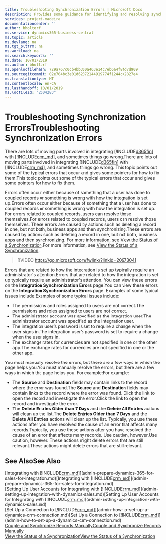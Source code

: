 ```yaml
---
title: Troubleshooting Synchronization Errors | Microsoft Docs
description: Provides some guidance for identifying and resolving synchronization errors.
services: project-madeira
documentationcenter: ''
author: bholtorf
ms.service: dynamics365-business-central
ms.topic: article
ms.devlang: na
ms.tgt_pltfrm: na
ms.workload: na
ms.search.keywords: ''
ms.date: 10/01/2019
ms.author: bholtorf
ms.openlocfilehash: 729a767c0cb4bb330a463e14c7eb6a4f8fd7d909
ms.sourcegitcommit: 02e704bc3e01d62072144919774f1244c42827e4
ms.translationtype: HT
ms.contentlocale: en-CA
ms.lasthandoff: 10/01/2019
ms.locfileid: "2304283"
---
```

# <a name="troubleshooting-synchronization-errors"></a><span data-ttu-id="ba7bc-103">Troubleshooting Synchronization Errors</span><span class="sxs-lookup"><span data-stu-id="ba7bc-103">Troubleshooting Synchronization Errors</span></span>
<span data-ttu-id="ba7bc-104">There are lots of moving parts involved in integrating [!INCLUDE[d365fin](includes/d365fin_md.md)] with [!INCLUDE[crm_md](includes/crm_md.md)], and sometimes things go wrong.</span><span class="sxs-lookup"><span data-stu-id="ba7bc-104">There are lots of moving parts involved in integrating [!INCLUDE[d365fin](includes/d365fin_md.md)] with [!INCLUDE[crm_md](includes/crm_md.md)], and sometimes things go wrong.</span></span> <span data-ttu-id="ba7bc-105">This topic points out some of the typical errors that occur and gives some pointers for how to fix them.</span><span class="sxs-lookup"><span data-stu-id="ba7bc-105">This topic points out some of the typical errors that occur and gives some pointers for how to fix them.</span></span>

<span data-ttu-id="ba7bc-106">Errors often occur either because of something that a user has done to coupled records or something is wrong with how the integration is set up.</span><span class="sxs-lookup"><span data-stu-id="ba7bc-106">Errors often occur either because of something that a user has done to coupled records or something is wrong with how the integration is set up.</span></span> <span data-ttu-id="ba7bc-107">For errors related to coupled records, users can resolve those themselves.</span><span class="sxs-lookup"><span data-stu-id="ba7bc-107">For errors related to coupled records, users can resolve those themselves.</span></span> <span data-ttu-id="ba7bc-108">These errors are caused by actions such as deleting a record in one, but not both, business apps and then synchronizing.</span><span class="sxs-lookup"><span data-stu-id="ba7bc-108">These errors are caused by actions such as deleting a record in one, but not both, business apps and then synchronizing.</span></span> <span data-ttu-id="ba7bc-109">For more information, see [View the Status of a Synchronization](admin-how-to-view-synchronization-status.md).</span><span class="sxs-lookup"><span data-stu-id="ba7bc-109">For more information, see [View the Status of a Synchronization](admin-how-to-view-synchronization-status.md).</span></span>

> [!VIDEO https://go.microsoft.com/fwlink/?linkid=2097304]

<span data-ttu-id="ba7bc-110">Errors that are related to how the integration is set up typically require an administrator's attention.</span><span class="sxs-lookup"><span data-stu-id="ba7bc-110">Errors that are related to how the integration is set up typically require an administrator's attention.</span></span> <span data-ttu-id="ba7bc-111">You can view these errors on the **Integration Synchronization Errors** page.</span><span class="sxs-lookup"><span data-stu-id="ba7bc-111">You can view these errors on the **Integration Synchronization Errors** page.</span></span> <span data-ttu-id="ba7bc-112">Examples of some typical issues include:</span><span class="sxs-lookup"><span data-stu-id="ba7bc-112">Examples of some typical issues include:</span></span>  
  
* <span data-ttu-id="ba7bc-113">The permissions and roles assigned to users are not correct.</span><span class="sxs-lookup"><span data-stu-id="ba7bc-113">The permissions and roles assigned to users are not correct.</span></span>  
* <span data-ttu-id="ba7bc-114">The administrator account was specified as the integration user.</span><span class="sxs-lookup"><span data-stu-id="ba7bc-114">The administrator account was specified as the integration user.</span></span>  
* <span data-ttu-id="ba7bc-115">The integration user’s password is set to require a change when the user signs in.</span><span class="sxs-lookup"><span data-stu-id="ba7bc-115">The integration user’s password is set to require a change when the user signs in.</span></span>  
* <span data-ttu-id="ba7bc-116">The exchange rates for currencies are not specified in one or the other app.</span><span class="sxs-lookup"><span data-stu-id="ba7bc-116">The exchange rates for currencies are not specified in one or the other app.</span></span>  
  
<span data-ttu-id="ba7bc-117">You must manually resolve the errors, but there are a few ways in which the page helps you.</span><span class="sxs-lookup"><span data-stu-id="ba7bc-117">You must manually resolve the errors, but there are a few ways in which the page helps you.</span></span> <span data-ttu-id="ba7bc-118">For example:</span><span class="sxs-lookup"><span data-stu-id="ba7bc-118">For example:</span></span>  

* <span data-ttu-id="ba7bc-119">The **Source** and **Destination** fields may contain links to the record where the error was found.</span><span class="sxs-lookup"><span data-stu-id="ba7bc-119">The **Source** and **Destination** fields may contain links to the record where the error was found.</span></span> <span data-ttu-id="ba7bc-120">Click the link to open the record and investigate the error.</span><span class="sxs-lookup"><span data-stu-id="ba7bc-120">Click the link to open the record and investigate the error.</span></span>  
* <span data-ttu-id="ba7bc-121">The **Delete Entries Older than 7 Days** and the **Delete All Entries** actions will clean up the list.</span><span class="sxs-lookup"><span data-stu-id="ba7bc-121">The **Delete Entries Older than 7 Days** and the **Delete All Entries** actions will clean up the list.</span></span> <span data-ttu-id="ba7bc-122">Typically, you use these actions after you have resolved the cause of an error that affects many records.</span><span class="sxs-lookup"><span data-stu-id="ba7bc-122">Typically, you use these actions after you have resolved the cause of an error that affects many records.</span></span> <span data-ttu-id="ba7bc-123">Use caution, however.</span><span class="sxs-lookup"><span data-stu-id="ba7bc-123">Use caution, however.</span></span> <span data-ttu-id="ba7bc-124">These actions might delete errors that are still relevant.</span><span class="sxs-lookup"><span data-stu-id="ba7bc-124">These actions might delete errors that are still relevant.</span></span>

## <a name="see-also"></a><span data-ttu-id="ba7bc-125">See Also</span><span class="sxs-lookup"><span data-stu-id="ba7bc-125">See Also</span></span>
<span data-ttu-id="ba7bc-126">[Integrating with [!INCLUDE[crm_md](includes/crm_md.md)]](admin-prepare-dynamics-365-for-sales-for-integration.md)</span><span class="sxs-lookup"><span data-stu-id="ba7bc-126">[Integrating with [!INCLUDE[crm_md](includes/crm_md.md)]](admin-prepare-dynamics-365-for-sales-for-integration.md)</span></span>  
<span data-ttu-id="ba7bc-127">[Setting Up User Accounts for Integrating with [!INCLUDE[crm_md](includes/crm_md.md)]](admin-setting-up-integration-with-dynamics-sales.md)</span><span class="sxs-lookup"><span data-stu-id="ba7bc-127">[Setting Up User Accounts for Integrating with [!INCLUDE[crm_md](includes/crm_md.md)]](admin-setting-up-integration-with-dynamics-sales.md)</span></span>  
<span data-ttu-id="ba7bc-128">[Set Up a Connection to [!INCLUDE[crm_md](includes/crm_md.md)]](admin-how-to-set-up-a-dynamics-crm-connection.md)</span><span class="sxs-lookup"><span data-stu-id="ba7bc-128">[Set Up a Connection to [!INCLUDE[crm_md](includes/crm_md.md)]](admin-how-to-set-up-a-dynamics-crm-connection.md)</span></span>  
[<span data-ttu-id="ba7bc-129">Couple and Synchronize Records Manually</span><span class="sxs-lookup"><span data-stu-id="ba7bc-129">Couple and Synchronize Records Manually</span></span>](admin-how-to-couple-and-synchronize-records-manually.md)  
[<span data-ttu-id="ba7bc-130">View the Status of a Synchronization</span><span class="sxs-lookup"><span data-stu-id="ba7bc-130">View the Status of a Synchronization</span></span>](admin-how-to-view-synchronization-status.md)  